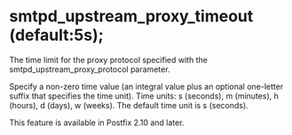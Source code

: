 # smtpd_upstream_proxy_timeout (default:5s); 

 The time limit for the proxy protocol specified with the
smtpd_upstream_proxy_protocol parameter. 

 Specify a non-zero time value (an integral value plus an optional
one-letter suffix that specifies the time unit).  Time units: s
(seconds), m (minutes), h (hours), d (days), w (weeks).
The default time unit is s (seconds).  

 This feature is available in Postfix 2.10 and later.  



